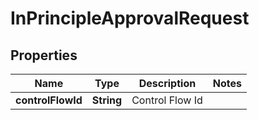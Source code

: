 # InPrincipleApprovalRequest

## Properties
Name | Type | Description | Notes
------------ | ------------- | ------------- | -------------
**controlFlowId** | **String** | Control Flow Id | 
